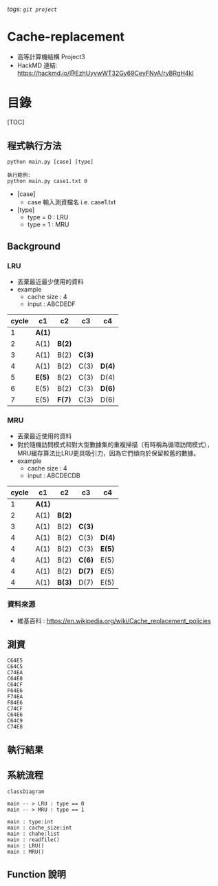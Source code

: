 ###### tags: `git project`

# Cache-replacement
* 高等計算機結構 Project3
* HackMD 連結: https://hackmd.io/@EzhUyvwWT32Gy69CeyFNyA/ryBRgH4kI

# 目錄
[TOC]

## 程式執行方法
```=
python main.py [case] [type]

執行範例:
python main.py case1.txt 0
```
* [case]
    * case 輸入測資檔名 i.e. case1.txt
* [type]
    * type = 0 : LRU
    * type = 1 : MRU

## Background
### LRU
* 丟棄最近最少使用的資料
* example
    * cache size : 4
    * input : ABCDEDF


| cycle | c1       | c2       | c3       | c4       |
| ----- | -------- | -------- | -------- | -------- |
| 1     | **A(1)** |          |          |          |
| 2     | A(1)     | **B(2)** |          |          |
| 3     | A(1)     | B(2)     | **C(3)** |          |
| 4     | A(1)     | B(2)     | C(3)     | **D(4)** |
| 5     | **E(5)** | B(2)     | C(3)     | D(4)     |
| 6     | E(5)     | B(2)     | C(3)     | **D(6)** |
| 7     | E(5)     | **F(7)** | C(3)     | D(6)     |

### MRU
* 丟棄最近使用的資料
* 對於隨機訪問模式和對大型數據集的重複掃描（有時稱為循環訪問模式），MRU緩存算法比LRU更具吸引力，因為它們傾向於保留較舊的數據。
* example
    * cache size : 4
    * input : ABCDECDB

| cycle | c1       | c2       | c3       | c4       |
| ----- | -------- | -------- | -------- | -------- |
| 1     | **A(1)** |          |          |          |
| 2     | A(1)     | **B(2)** |          |          |
| 3     | A(1)     | B(2)     | **C(3)** |          |
| 4     | A(1)     | B(2)     | C(3)     | **D(4)** |
| 4     | A(1)     | B(2)     | C(3)     | **E(5)** |
| 4     | A(1)     | B(2)     | **C(6)** | E(5)     |
| 4     | A(1)     | B(2)     | **D(7)** | E(5)     |
| 4     | A(1)     | **B(3)** | D(7)     | E(5)     |

### 資料來源
* 維基百科 : https://en.wikipedia.org/wiki/Cache_replacement_policies


## 測資
```=  
C64E5
C64C5
C74EA
C64E8
C64CF
F64E6
F74EA
F84E6
C74CF
C64E6
C64C9
C74E8
```

## 執行結果

## 系統流程
```mermaid
classDiagram

main -- > LRU : type == 0
main -- > MRU : type == 1

main : type:int
main : cache_size:int
main : chahe:list
main : readfile()
main : LRU()
main : MRU()
```
## Function 說明